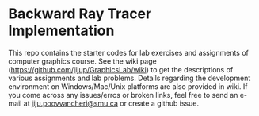 # Backward Ray Tracer Implementation
This repo contains the starter codes for lab exercises and assignments of computer graphics course. See the wiki page (https://github.com/jijup/GraphicsLab/wiki) to get the descriptions of various assignments and lab problems. Details regarding the development environment on Windows/Mac/Unix platforms are also provided in wiki. If you come across any issues/erros or broken links, feel free to send an e-mail at jiju.poovvancheri@smu.ca or create a github issue.
